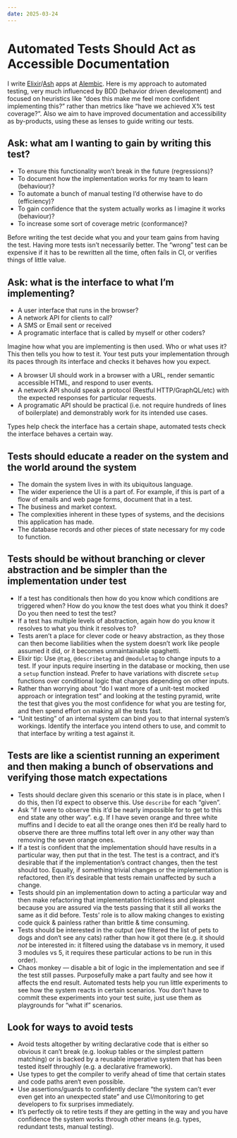 ```yaml
---
date: 2025-03-24
---
```


# Automated Tests Should Act as Accessible Documentation

I write [Elixir](https://elixir-lang.org)/[Ash](https://ash-hq.org) apps at [Alembic](http://alembic.com.au). Here is my approach to automated testing, very much influenced by BDD (behavior driven development) and focused on heuristics like “does this make me feel more confident implementing this?” rather than metrics like “have we achieved X% test coverage?”. Also we aim to have improved documentation and accessibility as by-products, using these as lenses to guide writing our tests.

## Ask: what am I wanting to gain by writing this test?

- To ensure this functionality won’t break in the future (regressions)?
- To document how the implementation works for my team to learn (behaviour)?
- To automate a bunch of manual testing I’d otherwise have to do (efficiency)?
- To gain confidence that the system actually works as I imagine it works (behaviour)?
- To increase some sort of coverage metric (conformance)?

Before writing the test decide what you and your team gains from having the test. Having more tests isn’t necessarily better. The “wrong” test can be expensive if it has to be rewritten all the time, often fails in CI, or verifies things of little value.

## Ask: what is the interface to what I’m implementing?

- A user interface that runs in the browser?
- A network API for clients to call?
- A SMS or Email sent or received
- A programatic interface that is called by myself or other coders?

Imagine how what you are implementing is then used. Who or what uses it? This then tells you how to test it. Your test puts your implementation through its paces through its interface and checks it behaves how you expect.

- A browser UI should work in a browser with a URL, render semantic accessible HTML, and respond to user events.
- A network API should speak a protocol (Restful HTTP/GraphQL/etc) with the expected responses for particular requests.
- A programatic API should be practical (i.e. not require hundreds of lines of boilerplate) and demonstrably work for its intended use cases.

Types help check the interface has a certain shape, automated tests check the interface behaves a certain way.

## Tests should educate a reader on the system and the world around the system

- The domain the system lives in with its ubiquitous language.
- The wider experience the UI is a part of. For example, if this is part of a flow of emails and web page forms, document that in a test.
- The business and market context.
- The complexities inherent in these types of systems, and the decisions this application has made.
- The database records and other pieces of state necessary for my code to function.

## Tests should be without branching or clever abstraction and be simpler than the implementation under test

- If a test has conditionals then how do you know which conditions are triggered when? How do you know the test does what you think it does? Do you then need to test the test?
- If a test has multiple levels of abstraction, again how do you know it resolves to what you think it resolves to?
- Tests aren’t a place for clever code or heavy abstraction, as they those can then become liabilities when the system doesn’t work like people assumed it did, or it becomes unmaintainable spaghetti.
- Elixir tip: Use `@tag`, `@describetag` and `@moduletag` to change inputs to a test. If your inputs require inserting in the database or mocking, then use a `setup` function instead. Prefer to have variations with discrete `setup` functions over conditional logic that changes depending on other inputs.
- Rather than worrying about “do I want more of a unit-test mocked approach or integration test” and looking at the testing pyramid, write the test that gives you the most confidence for what you are testing for, and then spend effort on making all the tests fast.
- “Unit testing” of an internal system can bind you to that internal system’s workings. Identify the interface you intend others to use, and commit to that interface by writing a test against it.

## Tests are like a scientist running an experiment and then making a bunch of observations and verifying those match expectations

- Tests should declare given this scenario or this state is in place, when I do this, then I’d expect to observe this. Use `describe` for each “given”.
- Ask “if I were to observe this it’d be nearly impossible for to get to this end state any other way”. e.g. If I have seven orange and three white muffins and I decide to eat all the orange ones then it‘d be really hard to observe there are three muffins total left over in any other way than removing the seven orange ones.
- If a test is confident that the implementation should have results in a particular way, then put that in the test. The test is a contract, and it‘s desirable that if the implementation’s contract changes, then the test should too. Equally, if something trivial changes or the implementation is refactored, then it’s desirable that tests remain unaffected by such a change.
- Tests should pin an implementation down to acting a particular way and then make refactoring that implementation frictionless and pleasant because you are assured via the tests passing that it still all works the same as it did before. Tests’ role is to allow making changes to existing code quick & painless rather than brittle & time consuming.
- Tests should be interested in the output (we filtered the list of pets to dogs and don‘t see any cats) rather than how it got there (e.g. it should _not_ be interested in: it filtered using the database vs in memory, it used 3 modules vs 5, it requires these particular actions to be run in this order).
- Chaos monkey — disable a bit of logic in the implementation and see if the test still passes. Purposefully make a part faulty and see how it affects the end result. Automated tests help you run little experiments to see how the system reacts in certain scenarios. You don’t have to commit these experiments into your test suite, just use them as playgrounds for “what if” scenarios.

## Look for ways to avoid tests

- Avoid tests altogether by writing declarative code that is either so obvious it can’t break (e.g. lookup tables or the simplest pattern matching) or is backed by a reusable imperative system that has been tested itself throughly (e.g. a declarative framework).
- Use types to get the compiler to verify ahead of time that certain states and code paths aren‘t even possible.
- Use assertions/guards to confidently declare “the system can’t ever even get into an unexpected state” and use CI/monitoring to get developers to fix surprises immediately.
- It’s perfectly ok to retire tests if they are getting in the way and you have confidence the system works through other means (e.g. types, redundant tests, manual testing).

